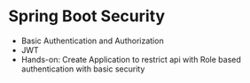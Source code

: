 # Spring Boot Security
- Basic Authentication and Authorization
- JWT
- Hands-on: Create Application to restrict api with Role based authentication with basic security
